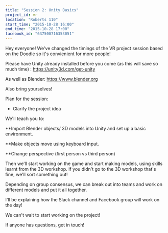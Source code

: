 ```yaml
---
title: "Session 2: Unity Basics"
project_id: vr
location: "Roberts 110"
start_time: "2015-10-28 16:00"
end_time: "2015-10-28 17:00"
facebook_id: "637500716353051"
---
```


Hey everyone! We've changed the timings of the VR project session based on the Doodle so it's convienient for more people! 

Please have Unity already installed before you come (as this will save so much time) : <https://unity3d.com/get-unity>

As well as Blender: <https://www.blender.org>

Also bring yourselves! 

Plan for the session:

* Clarify the project idea

We'll teach you to:

**Import Blender objects/ 3D models into Unity and set up a basic environment. 

**Make objects move using keyboard input.

**Change perspective (first person vs third person)

Then we'll start working on the game and start making models, using skills learnt from the 3D workshop. If you didn't go to the 3D workshop that's fine, we'll sort something out!

Depending on group consensus, we can break out into teams and work on different models and put it all together. 

I'll be explaining how the Slack channel and Facebook group will work on the day! 

We can't wait to start working on the project! 

If anyone has questions, get in touch!